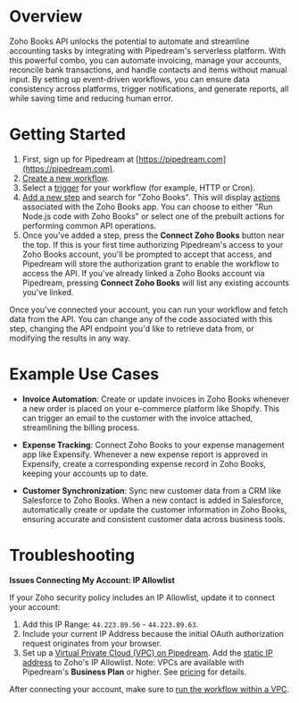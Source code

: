 # Overview

Zoho Books API unlocks the potential to automate and streamline accounting tasks by integrating with Pipedream's serverless platform. With this powerful combo, you can automate invoicing, manage your accounts, reconcile bank transactions, and handle contacts and items without manual input. By setting up event-driven workflows, you can ensure data consistency across platforms, trigger notifications, and generate reports, all while saving time and reducing human error.

# Getting Started

1. First, sign up for Pipedream at [https://pipedream.com](https://pipedream.com). 
2. [Create a new workflow](https://pipedream.com/new).
3. Select a [trigger](/workflows/steps/triggers/) for your workflow (for example, HTTP or Cron).
4. [Add a new step](/workflows/steps/) and search for "Zoho Books". This will display [actions](/components#actions) associated with the Zoho Books app. You can choose to either "Run Node.js code with Zoho Books" or select one of the prebuilt actions for performing common API operations.
5. Once you've added a step, press the **Connect Zoho Books** button near the top. If this is your first time authorizing Pipedream's access to your Zoho Books account, you'll be prompted to accept that access, and Pipedream will store the authorization grant to enable the workflow to access the API. If you've already linked a Zoho Books account via Pipedream, pressing **Connect Zoho Books** will list any existing accounts you've linked.

Once you've connected your account, you can run your workflow and fetch data from the API. You can change any of the code associated with this step, changing the API endpoint you'd like to retrieve data from, or modifying the results in any way.

# Example Use Cases

- **Invoice Automation**: Create or update invoices in Zoho Books whenever a new order is placed on your e-commerce platform like Shopify. This can trigger an email to the customer with the invoice attached, streamlining the billing process.

- **Expense Tracking**: Connect Zoho Books to your expense management app like Expensify. Whenever a new expense report is approved in Expensify, create a corresponding expense record in Zoho Books, keeping your accounts up to date.

- **Customer Synchronization**: Sync new customer data from a CRM like Salesforce to Zoho Books. When a new contact is added in Salesforce, automatically create or update the customer information in Zoho Books, ensuring accurate and consistent customer data across business tools.


# Troubleshooting

**Issues Connecting My Account: IP Allowlist**

If your Zoho security policy includes an IP Allowlist, update it to connect your account:

1. Add this IP Range: `44.223.89.56` - `44.223.89.63`.
2. Include your current IP Address because the initial OAuth authorization request originates from your browser.
3. Set up a [Virtual Private Cloud (VPC) on Pipedream](https://pipedream.com/docs/workflows/vpc#create-a-new-vpc). Add the [static IP address](https://pipedream.com/docs/workflows/vpc#find-the-static-outbound-ip-address-for-a-vpc) to Zoho's IP Allowlist. Note: VPCs are available with Pipedream's **Business Plan** or higher. See [pricing](https://pipedream.com/pricing) for details.

After connecting your account, make sure to [run the workflow within a VPC](https://pipedream.com/docs/workflows/vpc#run-workflows-within-a-vpc).
